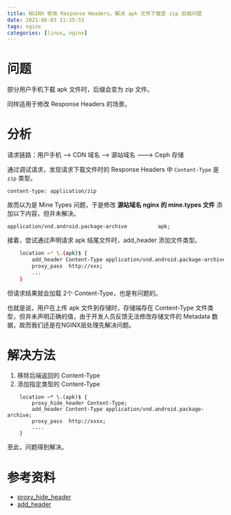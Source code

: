 ```yaml
---
title: NGINX 修改 Response Headers，解决 apk 文件下载变 zip 后缀问题
date: 2021-06-03 11:35:53
tags: nginx
categories: [linux, nginx]
---
```

# 问题
部分用户手机下载 apk 文件时，后缀会变为 zip 文件。

同样适用于修改 Response Headers 的场景。


# 分析

请求链路：用户手机 --> CDN 域名 --> 源站域名 ---> Ceph 存储

通过调试请求，发现请求下载文件时的 Response Headers 中 `Content-Type` 是 `zip` 类型。
```
content-type: application/zip
```

<!--more-->

故而以为是 Mine Types 问题，于是修改 **源站域名 nginx 的 mine.types 文件** 添加以下内容，但并未解决。
```
application/vnd.android.package-archive          apk;
```

接着，尝试通过声明请求 apk 结尾文件时，add_header 添加文件类型。
```bash
    location ~* \.(apk)$ {
        add_header Content-Type application/vnd.android.package-archive;
        proxy_pass  http://xxx;
        ...
    }
```
但请求结果就会加载 2个 Content-Type，也是有问题的。

也就是说，用户在上传 apk 文件到存储时，存储端存在 Content-Type 文件类型，但并未声明正确的值，由于开发人员反馈无法修改存储文件的 Metadata 数据，故而我们还是在NGINX层处理先解决问题。



# 解决方法
1. 移除后端返回的 Content-Type
2. 添加指定类型的 Content-Type

```
    location ~* \.(apk)$ {
        proxy_hide_header Content-Type;
        add_header Content-Type application/vnd.android.package-archive;
        proxy_pass  http://xxxx;
        ....
    }
```

至此，问题得到解决。


# 参考资料
- [proxy_hide_header](http://nginx.org/en/docs/http/ngx_http_proxy_module.html#proxy_hide_header)
- [add_header](http://nginx.org/en/docs/http/ngx_http_headers_module.html)
